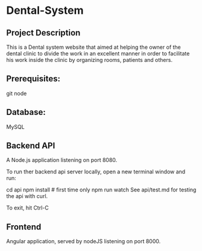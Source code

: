 # Dental-System

Project Description
-----------------------------------------------------------------------------------------
This is a Dental system website that aimed at helping
the owner of the dental clinic to divide the work
in an excellent manner in order to facilitate his work
inside the clinic by organizing rooms, patients and
others.






Prerequisites:
-----------------------------------------------------------------------------------------
git
node

Database:
-----------------------------------------------------------------------------------------
MySQL


Backend API
-----------------------------------------------------------------------------------------
A Node.js application listening on port 8080.

To run ther backend api server locally, open a new terminal window and run:

cd api
npm install # first time only
npm run watch 
See api/test.md for testing the api with curl.

To exit, hit Ctrl-C

Frontend
-----------------------------------------------------------------------------------------
Angular application, served by nodeJS listening on port 8000.
